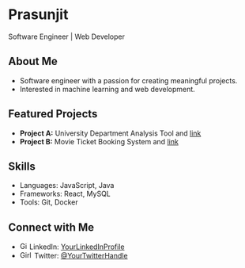# Prasunjit
Software Engineer | Web Developer

## About Me
- Software engineer with a passion for creating meaningful projects.
- Interested in machine learning and web development.


## Featured Projects
- **Project A:** University Department Analysis Tool and [link](https://github.com/prasunNstu/web-project)
- **Project B:** Movie Ticket Booking System and [link](https://github.com/prasunNstu/Movie-Booking-System)

## Skills
- Languages: JavaScript, Java
- Frameworks: React, MySQL
- Tools: Git, Docker

## Connect with Me
- <img src="https://raw.githubusercontent.com/gauravghongde/social-icons/master/PNG/Color/LinkedIN.png" alt="Girl in a jacket" width="15" height="15"> LinkedIn: [YourLinkedInProfile](www.linkedin.com/in/prasunjit-saha)
- <img src="https://cdn.icon-icons.com/icons2/4029/PNG/512/twitter_x_new_logo_x_rounded_icon_256078.png" alt="Girl in a jacket" width="25" height="15">  Twitter: [@YourTwitterHandle](https://x.com/prasunjit_saha)

